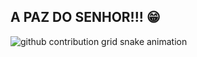 ## A PAZ DO SENHOR!!! 😁

<!--
**Danty410/Danty410** is a ✨ _special_ ✨ repository because its `README.md` (this file) appears on your GitHub profile. 
--!>

<picture align="center"><source media="(prefers-color-scheme: dark)" srcset="https://raw.githubusercontent.com/mari4souza/Danty410/output/github-contribution-grid-snake-dark.svg"><source media="(prefers-color-scheme: light)" srcset="https://raw.githubusercontent.com/mari4souza/Danty410/output/github-contribution-grid-snake-dark.svg"><img align="center" alt="github contribution grid snake animation" src="https://raw.githubusercontent.com/mari4souza/Danty410/output/github-contribution-grid-snake.svg"></picture>
